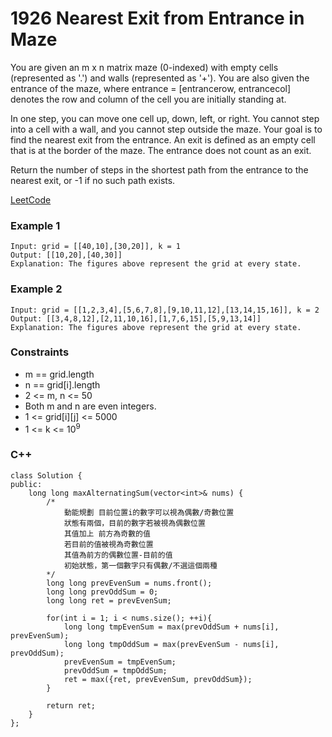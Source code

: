 # 1926 Nearest Exit from Entrance in Maze

You are given an m x n matrix maze (0-indexed) with empty cells (represented as '.') and walls (represented as '+'). You are also given the entrance of the maze, where entrance = [entrancerow, entrancecol] denotes the row and column of the cell you are initially standing at.

In one step, you can move one cell up, down, left, or right. You cannot step into a cell with a wall, and you cannot step outside the maze. Your goal is to find the nearest exit from the entrance. An exit is defined as an empty cell that is at the border of the maze. The entrance does not count as an exit.

Return the number of steps in the shortest path from the entrance to the nearest exit, or -1 if no such path exists.

[LeetCode](https://leetcode.cn/problems/nearest-exit-from-entrance-in-maze/description/)

### Example 1

```
Input: grid = [[40,10],[30,20]], k = 1
Output: [[10,20],[40,30]]
Explanation: The figures above represent the grid at every state.
```

### Example 2

```
Input: grid = [[1,2,3,4],[5,6,7,8],[9,10,11,12],[13,14,15,16]], k = 2
Output: [[3,4,8,12],[2,11,10,16],[1,7,6,15],[5,9,13,14]]
Explanation: The figures above represent the grid at every state.
```

### Constraints

* m == grid.length
* n == grid[i].length
* 2 <= m, n <= 50
* Both m and n are even integers.
* 1 <= grid[i][j] <= 5000
* 1 <= k <= 10<sup>9</sup>



### C++ 

```
class Solution {
public:
    long long maxAlternatingSum(vector<int>& nums) {
        /*
            動能規劃 目前位置i的數字可以視為偶數/奇數位置
            狀態有兩個，目前的數字若被視為偶數位置
            其值加上 前方為奇數的值
            若目前的值被視為奇數位置
            其值為前方的偶數位置-目前的值
            初始狀態，第一個數字只有偶數/不選這個兩種
        */
        long long prevEvenSum = nums.front();
        long long prevOddSum = 0;
        long long ret = prevEvenSum;

        for(int i = 1; i < nums.size(); ++i){
            long long tmpEvenSum = max(prevOddSum + nums[i], prevEvenSum);
            long long tmpOddSum = max(prevEvenSum - nums[i], prevOddSum);
            prevEvenSum = tmpEvenSum;
            prevOddSum = tmpOddSum;
            ret = max({ret, prevEvenSum, prevOddSum});
        }
        
        return ret;
    }
};
```